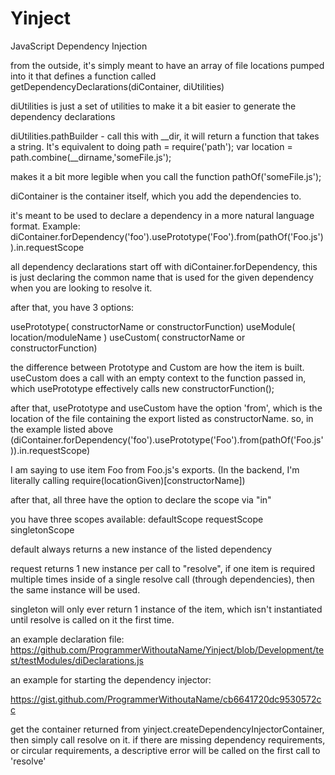 Yinject
=======

JavaScript Dependency Injection



from the outside, it's simply meant to have an array of file locations pumped into it that defines a function called  getDependencyDeclarations(diContainer, diUtilities)

diUtilities is just a set of utilities to make it a bit easier to generate the dependency declarations

diUtilities.pathBuilder - call this with __dir, it will return a function that takes a string. It's equivalent to doing
path = require('path');
var location = path.combine(__dirname,'someFile.js');

makes it a bit more legible when you call the function pathOf('someFile.js');


diContainer is the container itself, which you add the dependencies to.

it's meant to be used to declare a dependency in a more natural language format. Example:
diContainer.forDependency('foo').usePrototype('Foo').from(pathOf('Foo.js')).in.requestScope


all dependency declarations start off with diContainer.forDependency, this is just declaring the common name that is used for the given dependency when you are looking to resolve it.

after that, you have 3 options:

usePrototype( constructorName or constructorFunction)
useModule( location/moduleName )
useCustom( constructorName or constructorFunction)

the difference between Prototype and Custom are how the item is built. useCustom does a call with an empty context to the function passed in, which usePrototype effectively calls new constructorFunction();


after that, usePrototype and useCustom have the option 'from', which is the location of the file containing the export listed as constructorName.  so, in the example listed above (diContainer.forDependency('foo').usePrototype('Foo').from(pathOf('Foo.js')).in.requestScope)

I am saying to use item Foo from Foo.js's exports. (In the backend, I'm literally calling require(locationGiven)[constructorName])

after that, all three have the option to declare the scope via "in"

you have three scopes available:
defaultScope
requestScope
singletonScope

default always returns a new instance of the listed dependency

request returns 1 new instance per call to "resolve", if one item is required multiple times inside of a single resolve call (through dependencies), then the same instance will be used.

singleton will only ever return 1 instance of the item, which isn't instantiated until resolve is called on it the first time.

an example declaration file:
https://github.com/ProgrammerWithoutaName/Yinject/blob/Development/test/testModules/diDeclarations.js

an example for starting the dependency injector:

https://gist.github.com/ProgrammerWithoutaName/cb6641720dc9530572cc


get the container returned from yinject.createDependencyInjectorContainer, then simply call resolve on it.
if there are missing dependency requirements, or circular requirements, a descriptive error will be called on the first call to 'resolve'